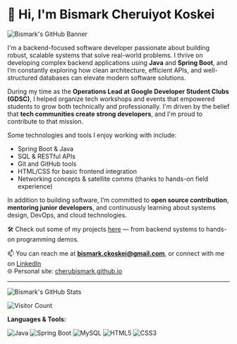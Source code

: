 # 👋 Hi, I'm Bismark Cheruiyot Koskei

![Bismark's GitHub Banner](https://imgur.com/gallery/github-pic-ycYGfTe)

I'm a backend-focused software developer passionate about building robust, scalable systems that solve real-world problems. I thrive on developing complex backend applications using **Java** and **Spring Boot**, and I’m constantly exploring how clean architecture, efficient APIs, and well-structured databases can elevate modern software solutions.

During my time as the **Operations Lead at Google Developer Student Clubs (GDSC)**, I helped organize tech workshops and events that empowered students to grow both technically and professionally. I'm driven by the belief that **tech communities create strong developers**, and I'm proud to contribute to that mission.

Some technologies and tools I enjoy working with include:
- Spring Boot & Java
- SQL & RESTful APIs
- Git and GitHub tools
- HTML/CSS for basic frontend integration
- Networking concepts & satellite comms (thanks to hands-on field experience)

In addition to building software, I’m committed to **open source contribution**, **mentoring junior developers**, and continuously learning about systems design, DevOps, and cloud technologies.

🛠️ Check out some of my projects [here](https://github.com/cherubismark?tab=repositories) — from backend systems to hands-on programming demos.

📫 You can reach me at **bismark.ckoskei@gmail.com**, or connect with me on [LinkedIn](https://linkedin.com/in/bismark-cheruiyot)  
🌐 Personal site: [cherubismark.github.io](https://cherubismark.github.io)

---

![Bismark's GitHub Stats](https://github-readme-stats.vercel.app/api?username=cherubismark&show_icons=true&hide_title=true&count_private=true&hide=prs&theme=radical)

![Visitor Count](https://visitor-badge.laobi.icu/badge?page_id=cherubismark.cherubismark)

**Languages & Tools:**

![Java](https://img.shields.io/badge/Java-%23E34A86.svg?style=flat&logo=java&logoColor=white)
![Spring Boot](https://img.shields.io/badge/Spring%20Boot-%236DB33F.svg?style=flat&logo=springboot&logoColor=white)
![MySQL](https://img.shields.io/badge/MySQL-%234479A1.svg?style=flat&logo=mysql&logoColor=white)
![HTML5](https://img.shields.io/badge/HTML5-%23E34F26.svg?style=flat&logo=html5&logoColor=white)
![CSS3](https://img.shields.io/badge/CSS3-%231572B6.svg?style=flat&logo=css3&logoColor=white)
